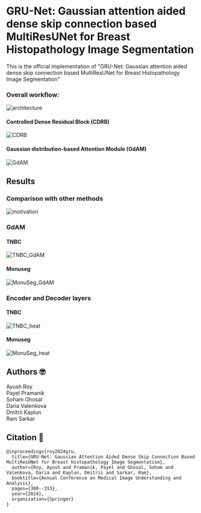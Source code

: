 # GRU-Net: Gaussian attention aided dense skip connection based MultiResUNet for Breast Histopathology Image Segmentation
This is the official implementation  of "GRU-Net: Gaussian attention aided dense skip connection based MultiResUNet for Breast Histopathology Image Segmentation" 

### Overall workflow:
![architecture](https://github.com/AyushRoy2001/GRU-Net/assets/94052139/63f5e08d-24ea-4516-a849-fb7204d2a954)

#### Controlled Dense Residual Block (CDRB)
![CDRB](https://github.com/AyushRoy2001/GRU-Net/assets/94052139/65c685a1-cc59-421e-ac22-39c212d50e94)

#### Gaussian distribution-based Attention Module (GdAM)
![GdAM](https://github.com/AyushRoy2001/GRU-Net/assets/94052139/3d4aa5b4-91c5-4896-82f7-47679ffdf2a9)

## Results
### Comparison with other methods
![motivation](https://github.com/AyushRoy2001/GRU-Net/assets/94052139/c40a57af-e736-4832-9b25-ccd5a3b3008f)

### GdAM 
#### TNBC
![TNBC_GdAM](https://github.com/AyushRoy2001/GRU-Net/assets/94052139/48bbe33c-7289-4436-925f-a9cd9e31ab14)

#### Monuseg
![MonuSeg_GdAM](https://github.com/AyushRoy2001/GRU-Net/assets/94052139/5c9e2349-235d-4872-8fd7-a5ce8e135428)

### Encoder and Decoder layers
#### TNBC
![TNBC_heat](https://github.com/AyushRoy2001/GRU-Net/assets/94052139/e5c62da4-e80b-4c30-a168-4f70bf0e5065)

#### Monuseg
![MonuSeg_heat](https://github.com/AyushRoy2001/GRU-Net/assets/94052139/1858d278-b8db-4970-bf2c-9e283aae5d18)

## Authors :nerd_face:
Ayush Roy<br/>
Payel Pramanik<br/>
Soham Ghosal<br/>
Daria Valenkova<br/>
Dmitrii Kaplun<br/>
Ram Sarkar<br/>

## Citation :thinking:
```
@inproceedings{roy2024gru,
  title={GRU-Net: Gaussian Attention Aided Dense Skip Connection Based MultiResUNet for Breast Histopathology Image Segmentation},
  author={Roy, Ayush and Pramanik, Payel and Ghosal, Sohom and Valenkova, Daria and Kaplun, Dmitrii and Sarkar, Ram},
  booktitle={Annual Conference on Medical Image Understanding and Analysis},
  pages={300--313},
  year={2024},
  organization={Springer}
}
```
